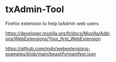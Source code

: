 # txAdmin-Tool
Firefox extension to help txAdmin web users

https://developer.mozilla.org/fr/docs/Mozilla/Add-ons/WebExtensions/Your_first_WebExtension

https://github.com/mdn/webextensions-examples/blob/main/beastify/manifest.json
